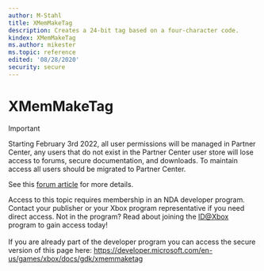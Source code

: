 ```yaml
---
author: M-Stahl
title: XMemMakeTag
description: Creates a 24-bit tag based on a four-character code.
kindex: XMemMakeTag
ms.author: mikester
ms.topic: reference
edited: '08/28/2020'
security: secure
---
```


# XMemMakeTag
> [!IMPORTANT]
> Starting February 3rd 2022, all user permissions will be managed in Partner Center, any users that do not exist in the Partner Center user store will lose access to forums, secure documentation, and downloads. To maintain access all users should be migrated to Partner Center. <p></p>See this <a href="https://forums.xboxlive.com/articles/132187/breaking-change-user-access-for-forums-secure-docu.html">forum article</a> for more details.  

 Access to this topic requires membership in an NDA developer program. Contact your publisher or your Xbox program representative if you need direct access. Not in the program? Read about joining the <a href="https://www.xbox.com/Developers/id">ID@Xbox</a> program to gain access today!  <br/><br/>If you are already part of the developer program you can access the secure version of this page here: <a target="_blank" href="https://developer.microsoft.com/en-us/games/xbox/docs/gdk/xmemmaketag">https://developer.microsoft.com/en-us/games/xbox/docs/gdk/xmemmaketag</a>